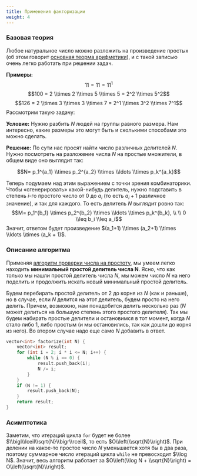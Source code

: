 ```yaml
---
title: Применения факторизации
weight: 4
---
```


### Базовая теория

Любое натуральное число можно разложить на произведение простых (об этом
говорит [основная теорма
арифметики](https://ru.wikipedia.org/wiki/%D0%9E%D1%81%D0%BD%D0%BE%D0%B2%D0%BD%D0%B0%D1%8F_%D1%82%D0%B5%D0%BE%D1%80%D0%B5%D0%BC%D0%B0_%D0%B0%D1%80%D0%B8%D1%84%D0%BC%D0%B5%D1%82%D0%B8%D0%BA%D0%B8)),
и с такой записью очень легко работать при решении задач.

<b>Примеры:</b> $$11 = 11 = 11^1$$ $$100 = 2 \\times 2 \\times 5 \\times
5 = 2^2 \\times 5^2$$ $$126 = 2 \\times 3 \\times 3 \\times 7 = 2^1
\\times 3^2 \\times 7^1$$ Рассмотрим такую задачу:

<b>Условие:</b> Нужно разбить $N$ людей на группы равного размера. Нам
интересно, какие размеры это могут быть и сколькими способами это
можно сделать.

<b>Решение:</b> По сути нас просят найти число различных делителей $N$.
Нужно посмотреть на разложение числа $N$ на простые множители, в общем
виде оно выглядит так:

$$N= p_1^{a_1} \\times p_2^{a_2} \\times \\ldots \\times
p_k^{a_k}$$

Теперь подумаем над этим выражением с точки зрения комбинаторики. Чтобы
«сгенерировать» какой-нибудь делитель, нужно подставить в степень
$i$-го простого число от 0 до $a_i$ (то есть $a_i+1$ различное
значение), и так для каждого. То есть делитель $N$ выглядит ровно
так: $$M= p_1^{b_1} \\times p_2^{b_2} \\times \\ldots \\times
p_k^{b_k}, \\ \\ 0 \\leq b_i \\leq a_i$$ Значит, ответом будет
произведение $(a_1+1) \\times (a_2+1) \\times \\ldots \\times
(a_k + 1)$.

### Описание алгоритма

Применяя [ алгоритм проверки числа на
простоту](Проверка_на_простоту_за_корень "wikilink"),
мы умеем легко находить <b>минимальный простой делитель числа N</b>.
Ясно, что как только мы нашли простой делитель числа $N$, мы можем
число $N$ на него поделить и продолжить искать новый минимальный
простой делитель.

Будем перебирать простой делитель от $2$ до корня из $N$ (как и раньше),
но в случае, если $N$ делится на этот делитель, будем просто на него
делить. Причем, возможно, нам понадобится делить несколько раз ($N$
может делиться на большую степень этого простого делителя). Так мы
будем набирать простые делители и остановимся в тот момент, когда
$N$ стало либо $1$, либо простым (и мы остановились, так как дошли до
корня из него). Во втором случае надо еще само $N$ добавить в ответ.

``` C++ numberLines
vector<int> factorize(int N) {
    vector<int> result;
    for (int i = 2; i * i <= N; i++) {
        while (N % i == 0) {
            result.push_back(i);
            N /= i;
        }
    }
    if (N != 1) {
        result.push_back(N);
    }
    return result;
}
```

### Асимптотика

Заметим, что итераций цикла `for` будет не более
$\\bigl\\lceil\\sqrt{N}\\bigr\\rceil$, то есть
$O\\left(\\sqrt{N}\\right)$. При делении на какое-то простое число $N$
уменьшается хотя бы в два раза, поэтому суммарное число итераций цикла
`while` не превосходит $\\log N$. Значит, весь алгоритм работает за
$O\\left(\\log N + \\sqrt{N}\\right) = O\\left(\\sqrt{N}\\right)$.
